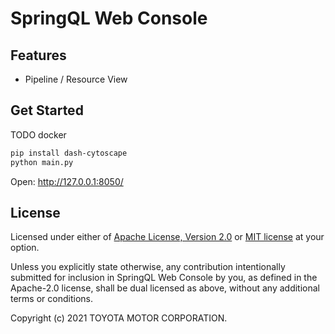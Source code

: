 # SpringQL Web Console

## Features

- Pipeline / Resource View

## Get Started

TODO docker

```bash
pip install dash-cytoscape
python main.py
```

Open: <http://127.0.0.1:8050/>

## License

Licensed under either of [Apache License, Version 2.0](LICENSE-APACHE) or [MIT license](LICENSE-MIT) at your option.

Unless you explicitly state otherwise, any contribution intentionally submitted
for inclusion in SpringQL Web Console by you, as defined in the Apache-2.0 license, shall be
dual licensed as above, without any additional terms or conditions.

Copyright (c) 2021 TOYOTA MOTOR CORPORATION.
